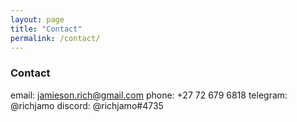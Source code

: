 ```yaml
---
layout: page
title: "Contact"
permalink: /contact/
---
```

### Contact

email: [jamieson.rich@gmail.com](mailto:jamieson.rich@gmail.com)
phone: +27 72 679 6818
telegram: @richjamo
discord: @richjamo#4735


